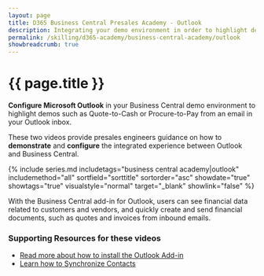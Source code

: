 ```yaml
---
layout: page
title: D365 Business Central Presales Academy - Outlook
description: Integrating your demo environment in order to highlight demos such as Quote-to-Cash from Outlook or Procure-to-Pay all from a single inbound email. 
permalink: /skilling/d365-academy/business-central-academy/outlook
showbreadcrumb: true
---
```


# {{ page.title }}

**Configure Microsoft Outlook** in your Business Central demo environment to highlight demos such as Quote-to-Cash or Procure-to-Pay from an email in your Outlook inbox.

These two videos provide presales engineers guidance on how to **demonstrate** and **configure** the integrated experience between Outlook and Business Central.

{% include series.md
    includetags="business central academy|outlook" includemethod="all" 
    sortfield="sorttitle" sortorder="asc" showdate="true" showtags="true" 
    visualstyle="normal" target="_blank" showlink="false"
 %}

With the Business Central add-in for Outlook, users can see financial data related to customers and vendors, and quickly create and send financial documents, such as quotes and invoices from inbound emails.

### Supporting Resources for these videos

* <a href="https://docs.microsoft.com/en-us/dynamics365/business-central/admin-outlook" target="_blank">Read more about how to install the Outlook Add-in
* <a href="https://docs.microsoft.com/en-us/dynamics365/business-central/admin-synchronize-outlook-contacts" target="_blank">Learn how to Synchronize Contacts